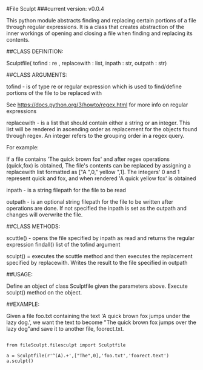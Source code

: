 #File Sculpt
###current version: v0.0.4

This python module abstracts finding and replacing certain portions of a file through regular expressions. It is a class that creates abstraction of the inner workings of opening and closing a file when finding and replacing its contents.

##CLASS DEFINITION:

Sculptfile( <positional arg> tofind : re , <positional arg> replacewith : list, <positional arg> inpath : str, <optional positional arg> outpath : str)

##CLASS ARGUMENTS:

tofind - is of type re or regular expression which is used to find/define portions of the file to be replaced with

See https://docs.python.org/3/howto/regex.html for more info on regular expressions

replacewith - is a list that should contain either a string or an integer. This list will be rendered in ascending order as replacement for the objects found through regex. An integer refers to the grouping order in a regex query.

For example:

If a file contains 'The quick brown fox' and after regex operations (quick,fox) is obtained, The file's contents can be replaced by assigning a replacewith list formatted as ["A ",0," yellow ",1]. The integers' 0 and 1 represent quick and fox, and when rendered 'A quick yellow fox' is obtained

inpath - is a string filepath for the file to be read

outpath - is an optional string filepath for the file to be written after operations are done. If not specified the inpath is set as the outpath and changes will overwrite the file.

##CLASS METHODS:

scuttle() - opens the file specified by inpath as read and returns the regular expression findall() list of the tofind argument

sculpt() = executes the scuttle method and then executes the replacement specified by replacewith. Writes the result to the file specified in outpath

##USAGE:

Define an object of class Sculptfile given the parameters above. Execute sculpt() method on the object.

##EXAMPLE:

Given a file foo.txt containing the text 'A quick brown fox jumps under the lazy dog.', we want the text to become "The quick brown fox jumps over the lazy dog"and save it to another file, foorect.txt.

```

from fileSculpt.filesculpt import Sculptfile

a = Sculptfile(r'^(A).+',["The",0],'foo.txt','foorect.text')
a.sculpt()

```
